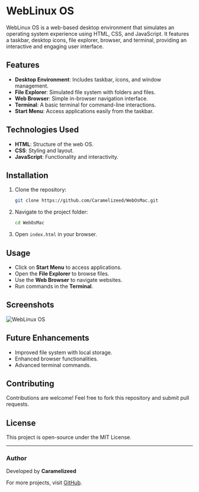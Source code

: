 # WebLinux OS

WebLinux OS is a web-based desktop environment that simulates an operating system experience using HTML, CSS, and JavaScript. It features a taskbar, desktop icons, file explorer, browser, and terminal, providing an interactive and engaging user interface.

## Features

- **Desktop Environment**: Includes taskbar, icons, and window management.
- **File Explorer**: Simulated file system with folders and files.
- **Web Browser**: Simple in-browser navigation interface.
- **Terminal**: A basic terminal for command-line interactions.
- **Start Menu**: Access applications easily from the taskbar.

## Technologies Used

- **HTML**: Structure of the web OS.
- **CSS**: Styling and layout.
- **JavaScript**: Functionality and interactivity.

## Installation

1. Clone the repository:
   ```bash
   git clone https://github.com/Caramelizeed/WebOsMac.git
   ```
2. Navigate to the project folder:
   ```bash
   cd WebOsMac
   ```
3. Open `index.html` in your browser.

## Usage

- Click on **Start Menu** to access applications.
- Open the **File Explorer** to browse files.
- Use the **Web Browser** to navigate websites.
- Run commands in the **Terminal**.

## Screenshots

![WebLinux OS](https://via.placeholder.com/800x400.png?text=WebLinux+OS+Screenshot)

## Future Enhancements

- Improved file system with local storage.
- Enhanced browser functionalities.
- Advanced terminal commands.

## Contributing

Contributions are welcome! Feel free to fork this repository and submit pull requests.

## License

This project is open-source under the MIT License.

---

### Author
Developed by **Caramelizeed**

For more projects, visit [GitHub](https://github.com/Caramelizeed).
